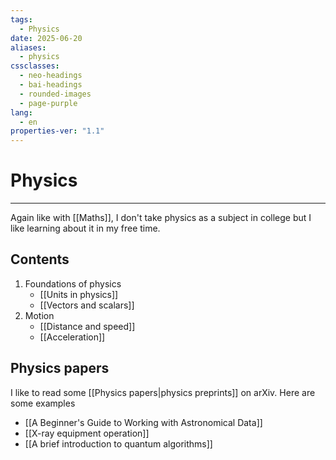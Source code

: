 ```yaml
---
tags:
  - Physics
date: 2025-06-20
aliases:
  - physics
cssclasses:
  - neo-headings
  - bai-headings
  - rounded-images
  - page-purple
lang:
  - en
properties-ver: "1.1"
---
```

# Physics

***

Again like with [[Maths]], I don't take physics as a subject in college but I like learning about it in my free time.

## Contents
1. Foundations of physics
    - [[Units in physics]]
    - [[Vectors and scalars]]
2. Motion
    - [[Distance and speed]]
    - [[Acceleration]]

## Physics papers
I like to read some [[Physics papers|physics preprints]] on arXiv. Here are some examples
- [[A Beginner's Guide to Working with Astronomical Data]]
- [[X-ray equipment operation]]
- [[A brief introduction to quantum algorithms]]

